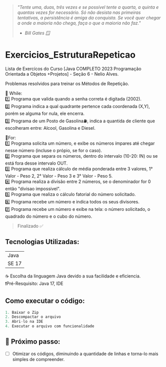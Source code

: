 > *"Tente uma, duas, três vezes e se possível tente a quarta, a quinta e quantas vezes for necessário. Só não desista nas primeiras tentativas, a persistência é amiga da conquista. Se você quer chegar a onde a maioria não chega, faça o que a maioria não faz."* 
> - *Bill Gates 🪟*

# Exercicios_EstruturaRepeticao
Lista de Exercícos do Curso [Java COMPLETO 2023 Programação Orientada a Objetos +Projetos] - Seção 6 - Nelio Alves.

Problemas resolvidos para treinar os Métodos de Repetição.

🔁 While: <br>
1️⃣ Programa que valida quando a senha correta é digitada (2002). <br>
2️⃣ Programa indica a qual quadrante pertence cada coordenada (X,Y), porém se alguma for nula, ele encerra. <br>
3️⃣ Programa de um Posto de Gasolina⛽, indica a quantida de cliente que escolheram entre: Alcool, Gasolina e Diesel. <br>

🔁For: <br>
1️⃣ Programa solicita um número, e exibe os números ímpares até chegar nesse número (incluse o própio, se for o caso). <br>
2️⃣ Programa que separa os números, dentro do intervalo (10-20: IN) ou se está fora desse intervalo OUT. <br>
3️⃣ Programa que realiza cálculo de média ponderada entre 3 valores, 1° Valor - Peso 2, 2° Valor - Peso 3 e 3° Valor - Peso 5. <br>
4️⃣ Programa realiza a divisão entre 2 números, se o denominador for 0 então "divisao impossivel".<br>
5️⃣ Programa que realiza o cálculo fatorial do número solicitado. <br>
6️⃣ Programa recebe um número e indica todos os seus divisores. <br>
7️⃣ Programa recebe um número e exibe na tela: o número solicitado, o quadrado do número e o cubo do número.<br>
> Finalizado ✅

## Tecnologias Utilizadas:
<table>
  <tr>
    <td> Java </td>
  </tr>
  <tr>
    <td> SE 17 </td>
  </tr>
</table>
☕ Escolha da linguagem Java devido a sua facilidade e eficiencia. <br>
❗Pré-Resquisito: Java 17, IDE <br>

## Como executar o código:
```Java
1. Baixar o Zip
2. Descompactar o arquivo
3. Abri-lo na IDE
4. Executar o arquivo com funcionalidade
```

## 👟 Próximo passo:
- [ ] Otimizar os códigos, diminuindo a quantidade de linhas e torna-lo mais simples de compreender.

